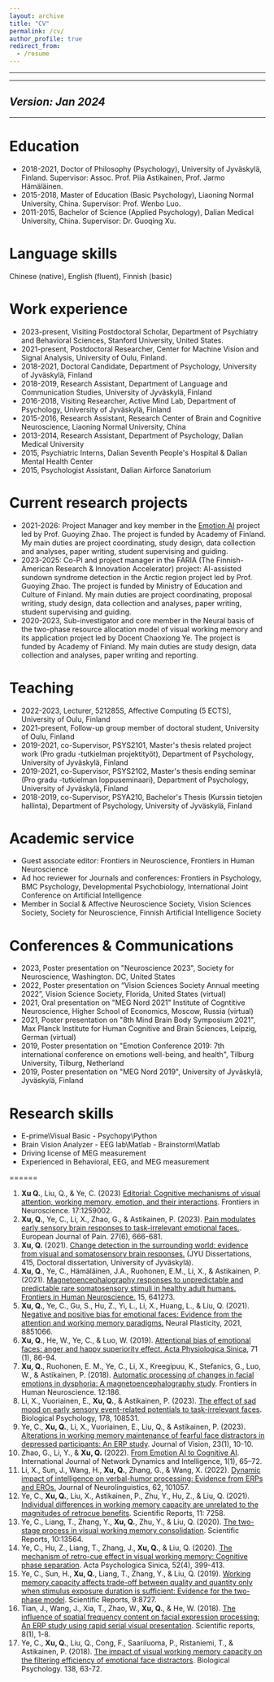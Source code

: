 ```yaml
---
layout: archive
title: "CV"
permalink: /cv/
author_profile: true
redirect_from:
  - /resume
---
```

---
---
*Version: Jan 2024*
---
---

Education
======
* 2018-2021, Doctor of Philosophy (Psychology), University of Jyväskylä, Finland. Supervisor: Assoc. Prof. Piia Astikainen, Prof. Jarmo Hämäläinen.
* 2015-2018, Master of Education (Basic Psychology), Liaoning Normal University, China. Supervisor: Prof. Wenbo Luo.
* 2011-2015, Bachelor of Science (Applied Psychology), Dalian Medical University, China. Supervisor: Dr. Guoqing Xu.


Language skills
======
Chinese (native), English (fluent), Finnish (basic)

Work experience
======
* 2023-present, Visiting Postdoctoral Scholar, Department of Psychiatry and Behavioral Sciences, Stanford University, United States.
* 2021-present, Postdoctoral Researcher, Center for Machine Vision and Signal Analysis, University of Oulu, Finland.
* 2018-2021, Doctoral Candidate, Department of Psychology, University of Jyväskylä, Finland
* 2018-2019, Research Assistant, Department of Language and Communication Studies, University of Jyväskylä, Finland
* 2016-2018, Visiting Researcher, Active Mind Lab, Department of Psychology, University of Jyväskylä, Finland
* 2015-2016, Research Assistant, Research Center of Brain and Cognitive Neuroscience, Liaoning Normal University, China
* 2013-2014, Research Assistant, Department of Psychology, Dalian Medical University
* 2015, Psychiatric Interns, Dalian Seventh People's Hospital & Dalian Mental Health Center
* 2015, Psychologist Assistant, Dalian Airforce Sanatorium
  
Current research projects
======
- 2021-2026: Project Manager and key member in the [Emotion AI](https://emotion-ai.rahtiapp.fi/) project led by Prof. Guoying Zhao. The project is funded by Academy of Finland. My main duties are project coordinating, study design, data collection and analyses, paper writing, student supervising and guiding.
- 2023-2025: Co-PI and project manager in the FARIA (The Finnish-American Research & Innovation Accelerator) project: AI-assisted sundown syndrome detection in the Arctic region project led by Prof. Guoying Zhao. The project is funded by Ministry of Education and Culture of Finland. My main duties are project coordinating, proposal writing, study design, data collection and analyses, paper writing, student supervising and guiding. 
- 2020-2023, Sub-investigator and core member in the Neural basis of the two-phase resource allocation model of visual working memory and its application project led by Docent Chaoxiong Ye. The project is funded by Academy of Finland. My main duties are study design, data collection and analyses, paper writing and reporting.

Teaching
======
- 2022-2023, Lecturer, 521285S, Affective Computing (5 ECTS), University of Oulu, Finland
- 2021-present, Follow-up group member of doctoral student, University of Oulu, Finland
- 2019-2021, co-Supervisor, PSYS2101, Master's thesis related project work (Pro gradu -tutkielman projektityöt), Department of Psychology, University of Jyväskylä, Finland 
- 2019-2021, co-Supervisor, PSYS2102, Master's thesis ending seminar (Pro gradu -tutkielman loppuseminaari), Department of Psychology, University of Jyväskylä, Finland 
- 2018-2019, co-Supervisor, PSYA210, Bachelor's Thesis (Kurssin tietojen hallinta), Department of Psychology, University of Jyväskylä, Finland 

Academic service
======
- Guest associate editor: Frontiers in Neuroscience, Frontiers in Human Neuroscience
- Ad hoc reviewer for Journals and conferences:  Frontiers in Psychology, BMC Psychology, Developmental Psychobiology, International Joint Conference on Artificial Intelligence
- Member in Social & Affective Neuroscience Society, Vision Sciences Society, Society for Neuroscience, Finnish Artificial Intelligence Society

Conferences & Communications
======
- 2023, Poster presentation on "Neuroscience 2023", Society for Neuroscience, Washington. DC, United States
- 2022, Poster presentation on “Vision Sciences Society Annual meeting 2022”, Vision Science Society, Florida, United States (virtual) 
- 2021, Oral presentation on "MEG Nord 2021" Institute of Cogntitive Neuroscience, Higher School of Economics, Moscow, Russia (virtual) 
- 2021, Poster presentation on "8th Mind Brain Body Symposium 2021", Max Planck Institute for Human Cognitive and Brain Sciences, Leipzig, German (virtual) 
- 2019, Poster presentation on "Emotion Conference 2019: 7th international conference on emotions well-being, and health", Tilburg University, Tilburg, Netherland 
- 2019, Poster presentation on "MEG Nord 2019", University of Jyväskylä, Jyväskylä, Finland

Research skills
======
- E-prime\Visual Basic       - Psychopy\Python                            
- Brain Vision Analyzer      - EEG lab\Matlab      - Brainstorm\Matlab          
- Driving license of MEG measurement                          
- Experienced in Behavioral, EEG, and MEG measurement

======
1.  **Xu Q.**, Liu, Q., & Ye, C. (2023) [Editorial: Cognitive mechanisms of visual attention, working memory, emotion, and their interactions](https://www.frontiersin.org/articles/10.3389/fnins.2023.1259002/full). Frontiers in Neuroscience. 17:1259002.
2.	**Xu, Q.**, Ye, C., Li, X., Zhao, G., & Astikainen, P. (2023). [Pain modulates early sensory brain responses to task-irrelevant emotional faces.](https://onlinelibrary.wiley.com/doi/full/10.1002/ejp.2097). European Journal of Pain. 27(6), 666-681.
3.	**Xu, Q.** (2021). [Change detection in the surrounding world: evidence from visual and somatosensory brain responses.](http://urn.fi/URN:ISBN:978-951-39-8791-6) (JYU Dissertations, 415, Doctoral dissertation, University of Jyväskylä).
4.	**Xu, Q.**, Ye, C., Hämäläinen, J.A., Ruohonen, E.M., Li, X., & Astikainen, P. (2021). [Magnetoencephalography responses to unpredictable and predictable rare somatosensory stimuli in healthy adult humans. Frontiers in Human Neuroscience.](https://www.frontiersin.org/articles/10.3389/fnhum.2021.641273/full) 15, 641273. 
5.	**Xu, Q.**, Ye, C., Gu, S., Hu, Z., Yi, L., Li, X., Huang, L., & Liu, Q. (2021). [Negative and positive bias for emotional faces: Evidence from the attention and working memory paradigms.](https://www.hindawi.com/journals/np/2021/8851066/) Neural Plasticity, 2021, 8851066. 
6.	**Xu, Q.**, He, W., Ye, C., & Luo, W. (2019). [Attentional bias of emotional faces: anger and happy superiority effect. Acta Physiologica Sinica](https://www.researchgate.net/publication/331482831_Attentional_bias_processing_mechanism_of_emotional_faces_anger_and_happiness_superiority_effects), 71 (1), 86-94. 
7.	**Xu, Q.**, Ruohonen, E. M., Ye, C., Li, X., Kreegipuu, K., Stefanics, G., Luo, W., & Astikainen, P. (2018). [Automatic processing of changes in facial emotions in dysphoria: A magnetoencephalography study](https://www.frontiersin.org/articles/10.3389/fnhum.2018.00186/full). Frontiers in Human Neuroscience. 12:186. 
8.	Li, X., Vuoriainen, E., **Xu, Q.**, & Astikainen, P. (2023). [The effect of sad mood on early sensory event-related potentials to task-irrelevant faces]( https://www.sciencedirect.com/science/article/pii/S0301051123000480). Biological Psychology, 178, 108531.
9.	Ye, C., **Xu, Q.**, Li, X., Vuoriainen, E., Liu, Q., & Astikainen, P. (2023). [Alterations in working memory maintenance of fearful face distractors in depressed participants: An ERP study](https://jov.arvojournals.org/article.aspx?articleid=2785293). Journal of Vision, 23(1), 10-10.
10.	Zhao, G., Li, Y., & **Xu, Q.** (2022). [From Emotion AI to Cognitive AI](https://www.sciltp.com/journals/ijndi/article/view/115). International Journal of Network Dynamics and Intelligence, 1(1), 65–72.
11.	Li, X., Sun, J., Wang, H., **Xu, Q.**, Zhang, G., & Wang, X. (2022). [Dynamic impact of intelligence on verbal-humor processing: Evidence from ERPs and EROs.](https://doi.org/10.1016/j.jneuroling.2022.101057) Journal of Neurolinguistics, 62, 101057.
12.	Ye, C., **Xu, Q.**, Liu, X., Astikainen, P., Zhu, Y., Hu, Z., & Liu, Q. (2021). [Individual differences in working memory capacity are unrelated to the magnitudes of retrocue benefits](https://www.nature.com/articles/s41598-021-86515-5). Scientific Reports, 11: 7258.
13.	Ye, C., Liang, T., Zhang, Y., **Xu, Q.**, Zhu, Y., & Liu, Q. (2020). [The two-stage process in visual working memory consolidation](https://www.nature.com/articles/s41598-020-70418-y). Scientific Reports, 10:13564.
14.	Ye, C., Hu, Z., Liang, T., Zhang, J., **Xu, Q.**, & Liu, Q. (2020). [The mechanism of retro-cue effect in visual working memory: Cognitive phase separation](http://journal.psych.ac.cn/xlxb/EN/10.3724/SP.J.1041.2020.00399). Acta Psychologica Sinica, 52(4), 399-413.
15.	Ye, C., Sun, H., **Xu, Q.**, Liang, T., Zhang, Y., & Liu, Q. (2019). [Working memory capacity affects trade-off between quality and quantity only when stimulus exposure duration is sufficient: Evidence for the two-phase model](https://www.nature.com/articles/s41598-019-44998-3). Scientific Reports, 9:8727.
16.	Tian, J., Wang, J., Xia, T., Zhao, W., **Xu, Q.**, & He, W. (2018). [The influence of spatial frequency content on facial expression processing: An ERP study using rapid serial visual presentation](https://www.nature.com/articles/s41598-018-20467-1). Scientific reports, 8(1), 1-8.
17.	Ye, C., **Xu, Q.**, Liu, Q., Cong, F., Saariluoma, P., Ristaniemi, T., & Astikainen, P. (2018). [The impact of visual working memory capacity on the filtering efficiency of emotional face distractors](https://doi.org/10.1016/j.biopsycho.2018.08.009). Biological Psychology. 138, 63-72. 

  

